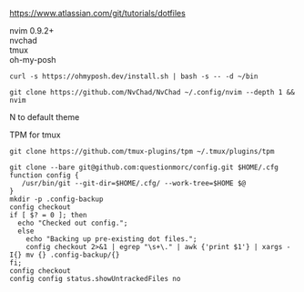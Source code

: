 https://www.atlassian.com/git/tutorials/dotfiles

nvim 0.9.2+  
nvchad  
tmux  
oh-my-posh  

```
curl -s https://ohmyposh.dev/install.sh | bash -s -- -d ~/bin
```

```
git clone https://github.com/NvChad/NvChad ~/.config/nvim --depth 1 && nvim
```
N to default theme

TPM for tmux
```
git clone https://github.com/tmux-plugins/tpm ~/.tmux/plugins/tpm
```


```
git clone --bare git@github.com:questionmorc/config.git $HOME/.cfg
function config {
   /usr/bin/git --git-dir=$HOME/.cfg/ --work-tree=$HOME $@
}
mkdir -p .config-backup
config checkout
if [ $? = 0 ]; then
  echo "Checked out config.";
  else
    echo "Backing up pre-existing dot files.";
    config checkout 2>&1 | egrep "\s+\." | awk {'print $1'} | xargs -I{} mv {} .config-backup/{}
fi;
config checkout
config config status.showUntrackedFiles no
```
